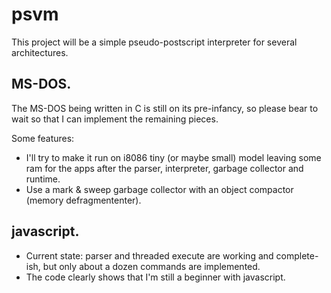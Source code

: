 # psvm

This project will be a simple pseudo-postscript interpreter for several
architectures.

## MS-DOS.

The MS-DOS being written in C is still on its pre-infancy, so please bear to
wait so that I can implement the remaining pieces.

Some features:
  - I'll try to make it run on i8086 tiny (or maybe small) model leaving some 
    ram for the apps after the parser, interpreter, garbage collector and 
    runtime.
  - Use a mark & sweep garbage collector with an object compactor (memory 
    defragmententer).

## javascript.

- Current state: parser and threaded execute are working and complete-ish, but
  only about a dozen commands are implemented.
- The code clearly shows that I'm still a beginner with javascript.
